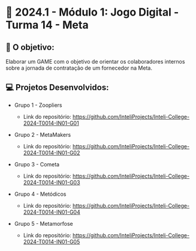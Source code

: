 # 🙋‍ 2024.1 - Módulo 1: Jogo Digital - Turma 14 - Meta


## 🎯 O objetivo:

Elaborar um GAME com o objetivo de orientar os colaboradores internos sobre a jornada de contratação de um fornecedor na Meta.


## 💻 Projetos Desenvolvidos: 

- Grupo 1 - Zoopliers
  - Link do repositório: https://github.com/InteliProjects/Inteli-College-2024-T0014-IN01-G01

- Grupo 2 - MetaMakers
  - Link do repositório: https://github.com/InteliProjects/Inteli-College-2024-T0014-IN01-G02

- Grupo 3 - Cometa
  - Link do repositório: https://github.com/InteliProjects/Inteli-College-2024-T0014-IN01-G03

- Grupo 4 - Metódicos
  - Link do repositório: https://github.com/InteliProjects/Inteli-College-2024-T0014-IN01-G04

- Grupo 5 - Metamorfose
  - Link do repositório: https://github.com/InteliProjects/Inteli-College-2024-T0014-IN01-G05





